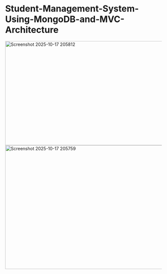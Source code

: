 # Student-Management-System-Using-MongoDB-and-MVC-Architecture
<img width="971" height="334" alt="Screenshot 2025-10-17 205812" src="https://github.com/user-attachments/assets/a2cf7a25-7a2a-4760-8e54-1bbfe7be843f" />
<img width="973" height="397" alt="Screenshot 2025-10-17 205759" src="https://github.com/user-attachments/assets/844ebeb8-8342-4972-bde8-177d4d47a075" />
